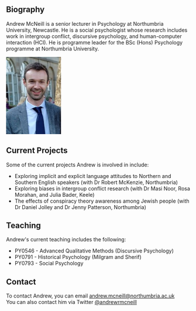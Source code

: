 ## Biography
Andrew McNeill is a senior lecturer in Psychology at Northumbria University, Newcastle. He is a social psychologist whose research includes work in intergroup conflict, discursive psychology, and human-computer interaction (HCI). He is programme leader for the BSc (Hons) Psychology programme at Northumbria University.

![Image](./amphoto.jpg)

## Current Projects
Some of the current projects Andrew is involved in include:
- Exploring implicit and explicit language attitudes to Northern and Southern English speakers (with Dr Robert McKenzie, Northumbria)
- Exploring biases in intergroup conflict research (with Dr Masi Noor, Rosa Morahan, and Julia Bader, Keele)
- The effects of conspiracy theory awareness among Jewish people (with Dr Daniel Jolley and Dr Jenny Patterson, Northumbria)

## Teaching
Andrew's current teaching includes the following:
- PY0546 - Advanced Qualitative Methods (Discursive Psychology)
- PY0791 - Historical Psychology (Milgram and Sherif)
- PY0793 - Social Psychology

## Contact
To contact Andrew, you can email andrew.mcneill@northumbria.ac.uk    
You can also contact him via Twitter [@andrewrmcneill](https://twitter.com/andrewrmcneill "@andrewrmcneill")